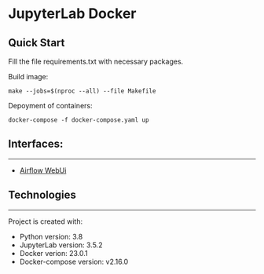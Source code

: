 # JupyterLab Docker

## Quick Start

Fill the file requirements.txt with necessary packages.

Build image:
~~~
make --jobs=$(nproc --all) --file Makefile 
~~~

Depoyment of containers:
~~~
docker-compose -f docker-compose.yaml up
~~~


## Interfaces:
---
* [Airflow WebUi](http://127.0.0.1:8890/lab)


## Technologies
---
Project is created with:
* Python version: 3.8
* JupyterLab version: 3.5.2
* Docker verion: 23.0.1
* Docker-compose version: v2.16.0

